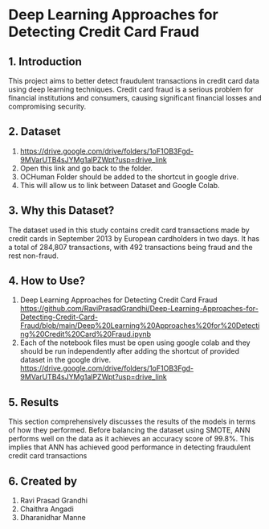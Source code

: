 # Deep Learning Approaches for Detecting Credit Card Fraud

## 1. Introduction 
This project aims to better detect fraudulent transactions in credit card data using deep learning techniques. Credit card fraud is a serious problem for financial institutions and consumers, causing significant financial losses and compromising security.

## 2. Dataset
1. https://drive.google.com/drive/folders/1oF1OB3Fgd-9MVarUTB4sJYMg1alPZWpt?usp=drive_link
2. Open this link and go back to the folder.
3. OCHuman Folder should be added to the shortcut in google drive.
4. This will allow us to link between Dataset and Google Colab.

## 3. Why this Dataset? 
The dataset used in this study contains credit card transactions made by credit cards in September 2013 by European cardholders in two days. It has a total of 284,807 transactions, with 492 transactions being fraud and the rest non-fraud.

## 4. How to Use?
1. Deep Learning Approaches for Detecting Credit Card Fraud
https://github.com/RaviPrasadGrandhi/Deep-Learning-Approaches-for-Detecting-Credit-Card-Fraud/blob/main/Deep%20Learning%20Approaches%20for%20Detecting%20Credit%20Card%20Fraud.ipynb
2. Each of the notebook files must be open using google colab and they should be run independently after adding the shortcut of provided dataset in the google drive.
https://drive.google.com/drive/folders/1oF1OB3Fgd-9MVarUTB4sJYMg1alPZWpt?usp=drive_link

## 5. Results
This section comprehensively discusses the results of the models in terms of how they performed. Before balancing the dataset using SMOTE, ANN performs well on the data as it achieves an accuracy score of  99.8%. This implies that ANN has achieved good performance in detecting fraudulent credit card transactions

## 6. Created by 

1. Ravi Prasad Grandhi
2. Chaithra Angadi
3. Dharanidhar Manne
